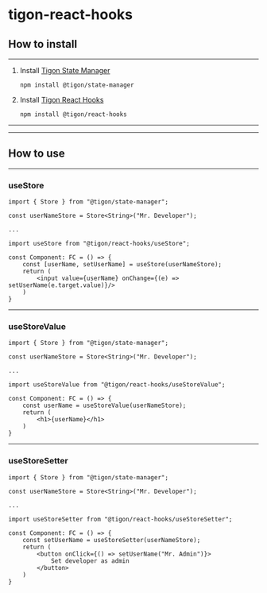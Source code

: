 # tigon-react-hooks

## How to install

---

1. Install [Tigon State Manager](https://www.npmjs.com/package/@tigon/state-manager) 
    ```
    npm install @tigon/state-manager
    ```
2. Install [Tigon React Hooks](https://www.npmjs.com/package/@tigon/react-hooks)
    ```
    npm install @tigon/react-hooks
    ```

---
---

## How to use

---

### useStore

```tsx
import { Store } from "@tigon/state-manager";

const userNameStore = Store<String>("Mr. Developer");

...

import useStore from "@tigon/react-hooks/useStore";

const Component: FC = () => {
    const [userName, setUserName] = useStore(userNameStore);
    return (
        <input value={userName} onChange={(e) => setUserName(e.target.value)}/>
    )
}
```

---

### useStoreValue

```tsx
import { Store } from "@tigon/state-manager";

const userNameStore = Store<String>("Mr. Developer");

...

import useStoreValue from "@tigon/react-hooks/useStoreValue";

const Component: FC = () => {
    const userName = useStoreValue(userNameStore);
    return (
        <h1>{userName}</h1>
    )
}
```

---

### useStoreSetter

```tsx
import { Store } from "@tigon/state-manager";

const userNameStore = Store<String>("Mr. Developer");

...

import useStoreSetter from "@tigon/react-hooks/useStoreSetter";

const Component: FC = () => {
    const setUserName = useStoreSetter(userNameStore);
    return (
        <button onClick={() => setUserName("Mr. Admin")}>
            Set developer as admin
        </button>
    )
}
```